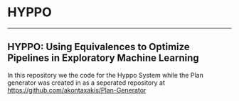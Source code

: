 # HYPPO
---
HYPPO: Using Equivalences to Optimize Pipelines in Exploratory Machine Learning
---
In this repository we the code for the Hyppo System while the Plan generator was created in as a seperated repository at https://github.com/akontaxakis/Plan-Generator


